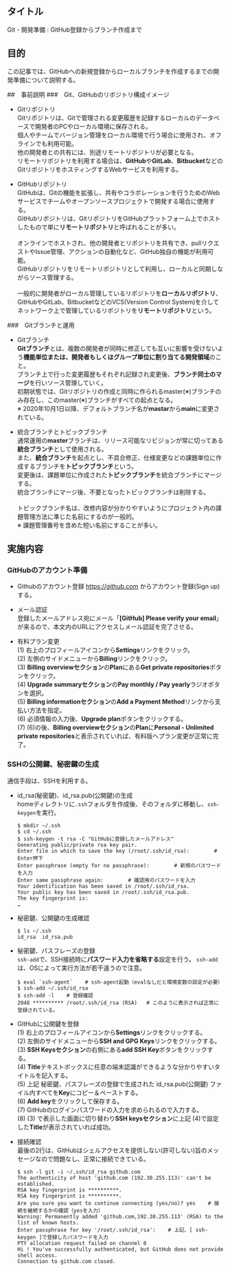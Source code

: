 ## タイトル
Git - 開発準備 : GitHub登録からブランチ作成まで

## 目的
この記事では、GitHubへの新規登録からローカルブランチを作成するまでの開発準備について説明する。

##　事前説明
###　Git、GitHubのリポジトリ構成イメージ
- Gitリポジトリ<br>
Gitリポジトリは、Gitで管理される変更履歴を記録するローカルのデータベースで開発者のPCやローカル環境に保存される。<br>
個人やチームでバージョン管理をローカル環境で行う場合に使用され、オフラインでも利用可能。<br>
他の開発者との共有には、別途リモートリポジトリが必要となる。<br>
リモートリポジトリを利用する場合は、**GitHub**や**GitLab**、**Bitbucket**などのGitリポジトリをホスティングするWebサービスを利用する。

- GitHubリポジトリ<br>
GitHubは、Gitの機能を拡張し、共有やコラボレーションを行うためのWebサービスでチームやオープンソースプロジェクトで開発する場合に使用する。<br>
GitHubリポジトリは、GitリポジトリをGitHubプラットフォーム上でホストしたもので単に**リモートリポジトリ**と呼ばれることが多い。<br><br>
オンラインでホストされ、他の開発者とリポジトリを共有でき、pullリクエストやIssue管理、アクションの自動化など、GitHub独自の機能が利用可能。<br>
GitHubリポジトリをリモートリポジトリとして利用し、ローカルと同期しながらソース管理する。<br><br>
一般的に開発者がローカル管理しているリポジトリを**ローカルリポジトリ**、GitHubやGitLab、BitbucketなどのVCS(Version Control System)を介してネットワーク上で管理しているリポジトリを**リモートリポジトリ**という。<br>

###　Gitブランチと運用
- Gitブランチ<br>
**Gitブランチ**とは、複数の開発者が同時に修正しても互いに影響を受けないよう**機能単位または、開発者もしくはグループ単位に割り当てる開発領域**のこと。<br>
ブランチ上で行った変更履歴もそれぞれ記録され変更後、**ブランチ同士のマージ**を行いソース管理していく。<br>
初期状態では、Gitリポジトリの作成と同時に作られるmaster(※)ブランチのみ存在し、このmaster(※)ブランチがすべての起点となる。<br>
※ 2020年10月1日以降、デフォルトブランチ名が**mastar**から**main**に変更されている。

- 統合ブランチとトピックブランチ<br>
通常運用の**master**ブランチは、リリース可能なリビジョンが常に切ってある**統合ブランチ**として使用される。<br>
また、**統合ブランチ**を起点とし、不具合修正、仕様変更などの課題単位に作成するブランチを**トピックブランチ**という。<br>
変更後は、課題単位に作成された**トピックブランチ**を統合ブランチにマージする。<br>
統合ブランチにマージ後、不要となったトピックブランチは削除する。<br><br>
トピックブランチ名は、改修内容が分かりやすいようにプロジェクト内の課題管理方法に準じた名前にするのが一般的。<br>
※ 課題管理番号を含めた短い名前にすることが多い。

## 実施内容
### GitHubのアカウント準備
- Githubのアカウント登録
https://github.com からアカウント登録(Sign up)する。

- メール認証<br>
登録したメールアドレス宛にメール「**[GitHub] Please verify your email**」が来るので、本文内のURLにアクセスしメール認証を完了させる。

- 有料プラン変更<br>
(1) 右上のプロフィールアイコンから**Settings**リンクをクリック。<br>
(2) 左側のサイドメニューから**Billing**リンクをクリック。<br>
(3) **Billing overviewセクション**の**Plan**にある**Get private repositories**ボタンをクリック。<br>
(4) **Upgrade summaryセクション**の**Pay monthly / Pay yearly**ラジオボタンを選択。<br>
(5) **Billing informationセクション**の**Add a Payment Method**リンクから支払い方法を指定。<br>
(6) 必須情報の入力後、**Upgrade plan**ボタンをクリックする。<br>
(7) (6)の後、**Billing overviewセクション**の**Plan**に**Personal - Unlimited private repositories**と表示されていれば、有料版へプラン変更が正常に完了。<br>

### SSHの公開鍵、秘密鍵の生成
通信手段は、SSHを利用する。
- id_rsa(秘密鍵)、id_rsa.pub(公開鍵)の生成<br>
homeディレクトリに`.ssh`フォルダを作成後、そのフォルダに移動し、`ssh-keygen`を実行。
  ```
  $ mkdir ~/.ssh
  $ cd ~/.ssh
  $ ssh-keygen -t rsa -C "GitHubに登録したメールアドレス"
  Generating public/private rsa key pair.
  Enter file in which to save the key (/root/.ssh/id_rsa):        # Enter押下
  Enter passphrase (empty for no passphrase):        # 新規のパスワードを入力
  Enter same passphrase again:        # 確認用のパスワードを入力
  Your identification has been saved in /root/.ssh/id_rsa.
  Your public key has been saved in /root/.ssh/id_rsa.pub.
  The key fingerprint is:
  …
  ```

- 秘密鍵、公開鍵の生成確認<br>
  ```
  $ ls ~/.ssh
  id_rsa  id_rsa.pub
  ```

- 秘密鍵、パスフレーズの登録<br>
`ssh-add`で、SSH接続時に**パスワード入力を省略する**設定を行う。
`ssh-add`は、OSによって実行方法が若干違うので注意。
  ```
  $ eval `ssh-agent`    # ssh-agent起動（evalなしだと環境変数の設定が必要）
  $ ssh-add ~/.ssh/id_rsa
  $ ssh-add -l    # 登録確認
  2048 ********** /root/.ssh/id_rsa (RSA)   # このように表示されば正常に登録されている。
  ```

- GitHubに公開鍵を登録<br>
(1) 右上のプロフィールアイコンから**Settings**リンクをクリックする。<br>
(2) 左側のサイドメニューから**SSH and GPG Keys**リンクをクリックする。<br>
(3) **SSH Keysセクション**の右側にある**add SSH Key**ボタンをクリックする。<br>
(4) **Title**テキストボックスに任意の端末認識ができるような分かりやすいタイトルを記入する。<br>
(5) 上記 秘密鍵、パスフレーズの登録で生成された id_rsa.pub(公開鍵) ファイル内すべてを**Key**にコピー＆ペーストする。<br>
(6) **Add key**をクリックして保存する。<br>
(7) GitHubのログインパスワードの入力を求められるので入力する。<br>
(8) (3) で表示した画面に切り替わり**SSH keysセクション**に上記 (4)で設定した**Title**が表示されていれば成功。<br>

- 接続確認<br>
最後の2行は、GitHubはシェルアクセスを提供しない(許可しない)旨のメッセージなので問題なし、正常に接続できている。
  ```
  $ ssh -l git -i ~/.ssh/id_rsa github.com
  The authenticity of host 'github.com (192.30.255.113)' can't be established.
  RSA key fingerprint is **********.
  RSA key fingerprint is **********.
  Are you sure you want to continue connecting (yes/no)? yes    # 接続を継続するかの確認（yesを入力）
  Warning: Permanently added 'github.com,192.30.255.113' (RSA) to the list of known hosts.
  Enter passphrase for key '/root/.ssh/id_rsa':    # 上記、[ ssh-keygen ]で登録したパスワードを入力
  PTY allocation request failed on channel 0
  Hi ! You've successfully authenticated, but GitHub does not provide shell access.
  Connection to github.com closed.
  ```
